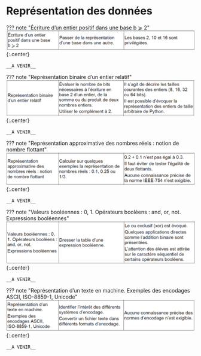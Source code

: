 # Représentation des données
??? note "Écriture d’un entier positif dans une base b ⩾ 2"
    ![](img/Ch21.png){:.center}

    __A VENIR__

??? note "Représentation binaire d’un entier relatif"
    ![](img/Ch22.png){:.center}

    __A VENIR__

??? note "Représentation approximative des nombres réels : notion de nombre flottant"
    ![](img/Ch23.png){:.center}
    
    __A VENIR__

??? note "Valeurs booléennes : 0, 1. Opérateurs booléens : and, or, not. Expressions booléennes"
    ![](img/Ch24.png){:.center}

    __A VENIR__

??? note "Représentation d’un texte en machine. Exemples des encodages ASCII, ISO-8859-1, Unicode"
    ![](img/Ch25.png){:.center}

    __A VENIR__

